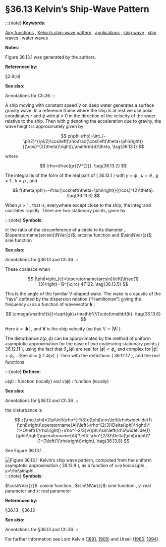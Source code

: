# §36.13 Kelvin’s Ship-Wave Pattern

:::{note}
**Keywords:**

[Airy functions](http://dlmf.nist.gov/search/search?q=Airy%20functions) , [Kelvin’s ship-wave pattern](http://dlmf.nist.gov/search/search?q=Kelvin%20ship-wave%20pattern) , [applications](http://dlmf.nist.gov/search/search?q=applications) , [ship wave](http://dlmf.nist.gov/search/search?q=ship%20wave) , [ship waves](http://dlmf.nist.gov/search/search?q=ship%20waves) , [water waves](http://dlmf.nist.gov/search/search?q=water%20waves)

**Notes:**

Figure 36.13.1 was generated by the authors.

**Referenced by:**

§2.8(iii)

**See also:**

Annotations for Ch.36
:::

A ship moving with constant speed $V$ on deep water generates a surface gravity wave. In a reference frame where the ship is at rest we use polar coordinates $r$ and $\phi$ with $\phi=0$ in the direction of the velocity of the water relative to the ship. Then with $g$ denoting the acceleration due to gravity, the wave height is approximately given by


<a id="E1"></a>
$$
z(\phi,\rho)=\int_{-\pi/2}^{\pi/2}\cos\left(\rho\frac{\cos\left(\theta+\phi\right)}{{\cos}^{2}\theta}\right)\,\mathrm{d}\theta, \tag{36.13.1}
$$

where


<a id="E2"></a>
$$
\rho=\ifrac{gr}{V^{2}}. \tag{36.13.2}
$$

The integral is of the form of the real part of ( 36.12.1 ) with $y=\phi$ , $u=\theta$ , $g=1$ , $k=\rho$ , and


<a id="E3"></a>
$$
f(\theta,\phi)=-\frac{\cos\left(\theta+\phi\right)}{{\cos}^{2}\theta}. \tag{36.13.3}
$$

When $\rho>1$ , that is, everywhere except close to the ship, the integrand oscillates rapidly. There are two stationary points, given by

:::{note}
**Symbols:**

$\pi$: the ratio of the circumference of a circle to its diameter , $\operatorname{arcsin}\NVar{z}$: arcsine function and $\sin\NVar{z}$: sine function

**See also:**

Annotations for §36.13 and Ch.36
:::

These coalesce when


<a id="E5"></a>
$$
|\phi|=\phi_{c}=\operatorname{arcsin}\left(\tfrac{1}{3}\right)=19^{\circ}.47122. \tag{36.13.5}
$$

This is the angle of the familiar V-shaped wake. The wake is a caustic of the “rays” defined by the dispersion relation (“Hamiltonian”) giving the frequency $\omega$ as a function of wavevector $\mathbf{k}$ :


<a id="E6"></a>
$$
\omega(\mathbf{k})=\sqrt{gk}+\mathbf{V}\cdot\mathbf{k}. \tag{36.13.6}
$$

Here $k=|\mathbf{k}|$ , and $\mathbf{V}$ is the ship velocity (so that $\mathrm{V}=|\mathbf{V}|$ ).

The disturbance $z(\rho,\phi)$ can be approximated by the method of uniform asymptotic approximation for the case of two coalescing stationary points ( 36.12.11 ), using the fact that $\theta_{\pm}(\phi)$ are real for $|\phi|<\phi_{c}$ and complex for $|\phi|>\phi_{c}$ . (See also § 2.4(v) .) Then with the definitions ( 36.12.12 ), and the real functions

:::{note}
**Defines:**

$u(\phi)$ : function (locally) and $v(\phi)$ : function (locally)

**See also:**

Annotations for §36.13 and Ch.36
:::

the disturbance is


<a id="E8"></a>
$$
z(\rho,\phi)=2\pi\left(\rho^{-1/3}u(\phi)\cos\left(\rho\widetilde{f}(\phi)\right)\operatorname{Ai}\left(-\rho^{2/3}\Delta(\phi)\right)\*(1+O\left(1/\rho\right))+\rho^{-2/3}v(\phi)\sin\left(\rho\widetilde{f}(\phi)\right)\operatorname{Ai}'\left(-\rho^{2/3}\Delta(\phi)\right)\*(1+O\left(1/\rho\right))\right), \tag{36.13.8}
$$

See Figure 36.13.1 .

<a id="F1"></a>

![Figure 36.13.1: Kelvin’s ship wave pattern, computed from the uniform asymptotic approximation ( 36.13.8 ), as a function of $x=\rho\cos\phi$ , $y=\rho\sin\phi$ .](36/13/F1.png)
:::{note}
**Symbols:**

$\cos\NVar{z}$: cosine function , $\sin\NVar{z}$: sine function , $y$: real parameter and $x$: real parameter

**Referenced by:**

§36.13 , §36.13

**See also:**

Annotations for §36.13 and Ch.36
:::

For further information see Lord Kelvin ([1891](./bib/L.html#bib1245 "Popular Lectures and Addresses"), [1905](./bib/L.html#bib1246 "Deep water ship-waves")) and Ursell ([1960](./bib/U.html#bib2291 "On Kelvin’s ship-wave pattern"), [1994](./bib/U.html#bib2295 "Ship Hydrodynamics, Water Waves and Asymptotics")).
